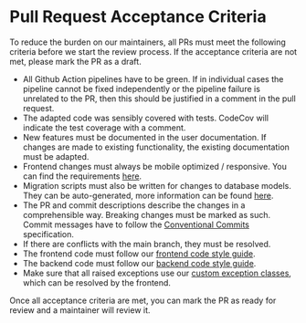 <!--
 ~ SPDX-FileCopyrightText: Copyright DB InfraGO AG and contributors
 ~ SPDX-License-Identifier: Apache-2.0
 -->

# Pull Request Acceptance Criteria

To reduce the burden on our maintainers, all PRs must meet the following
criteria before we start the review process. If the acceptance criteria are not
met, please mark the PR as a draft.

- All Github Action pipelines have to be green. If in individual cases the
  pipeline cannot be fixed independently or the pipeline failure is unrelated
  to the PR, then this should be justified in a comment in the pull request.
- The adapted code was sensibly covered with tests. CodeCov will indicate the
  test coverage with a comment.
- New features must be documented in the user documentation. If changes are
  made to existing functionality, the existing documentation must be adapted.
- Frontend changes must always be mobile optimized / responsive. You can find
  the requirements [here](./frontend/responsive-design/mobile-view.md).
- Migration scripts must also be written for changes to database models. They
  can be auto-generated, more information can be found
  [here](./backend/database-migration.md).
- The PR and commit descriptions describe the changes in a comprehensible way.
  Breaking changes must be marked as such. Commit messages have to follow the
  [Conventional Commits](https://www.conventionalcommits.org/en/v1.0.0/#specification)
  specification.
- If there are conflicts with the main branch, they must be resolved.
- The frontend code must follow our
  [frontend code style guide](./frontend/code-style.md).
- The backend code must follow our
  [backend code style guide](./backend/code-style.md).
- Make sure that all raised exceptions use our
  [custom exception classes](./backend/exception.md), which can be resolved by
  the frontend.

Once all acceptance criteria are met, you can mark the PR as ready for review
and a maintainer will review it.
